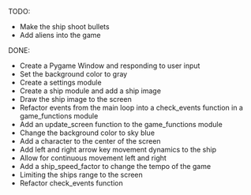 TODO: 
* Make the ship shoot bullets
* Add aliens into the game

DONE:
* Create a Pygame Window and responding to user input
* Set the background color to gray
* Create a settings module
* Create a ship module and add a ship image
* Draw the ship image to the screen
* Refactor events from the main loop into a check_events function in a game_functions module
* Add an update_screen function to the game_functions module
* Change the background color to sky blue
* Add a character to the center of the screen
* Add left and right arrow key movement dynamics to the ship
* Allow for continuous movement left and right
* Add a ship_speed_factor to change the tempo of the game
* Limiting the ships range to the screen
* Refactor check_events function